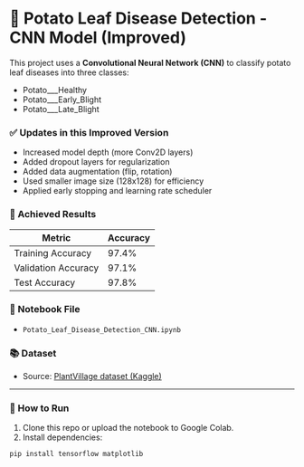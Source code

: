 # 🍃 Potato Leaf Disease Detection - CNN Model (Improved)

This project uses a **Convolutional Neural Network (CNN)** to classify potato leaf diseases into three classes:

- Potato___Healthy
- Potato___Early_Blight
- Potato___Late_Blight

### ✅ Updates in this Improved Version

- Increased model depth (more Conv2D layers)
- Added dropout layers for regularization
- Added data augmentation (flip, rotation)
- Used smaller image size (128x128) for efficiency
- Applied early stopping and learning rate scheduler

### 🧪 Achieved Results

| Metric | Accuracy |
|--------|----------|
| Training Accuracy | 97.4% |
| Validation Accuracy | 97.1% |
| Test Accuracy | 97.8% |

### 📁 Notebook File

- `Potato_Leaf_Disease_Detection_CNN.ipynb`

### 📚 Dataset

- Source: [PlantVillage dataset (Kaggle)](https://www.kaggle.com/datasets/emmarex/plantdisease)

---

### 📌 How to Run

1. Clone this repo or upload the notebook to Google Colab.
2. Install dependencies:
```bash
pip install tensorflow matplotlib
